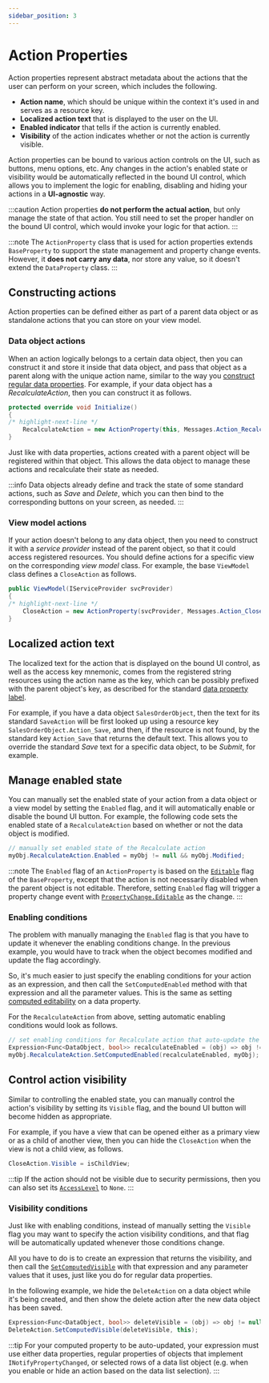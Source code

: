 ```yaml
---
sidebar_position: 3
---
```


# Action Properties

Action properties represent abstract metadata about the actions that the user can perform on your screen, which includes the following.
- **Action name**, which should be unique within the context it's used in and serves as a resource key.
- **Localized action text** that is displayed to the user on the UI.
- **Enabled indicator** that tells if the action is currently enabled.
- **Visibility** of the action indicates whether or not the action is currently visible.

Action properties can be bound to various action controls on the UI, such as buttons, menu options, etc. Any changes in the action's enabled state or visibility would be automatically reflected in the bound UI control, which allows you to implement the logic for enabling, disabling and hiding your actions in a **UI-agnostic** way.

:::caution
Action properties **do not perform the actual action**, but only manage the state of that action. You still need to set the proper handler on the bound UI control, which would invoke your logic for that action.
:::

:::note
The `ActionProperty` class that is used for action properties extends `BaseProperty` to support the state management and property change events. However, it **does not carry any data**, nor store any value, so it doesn't extend the `DataProperty` class.
:::

## Constructing actions

Action properties can be defined either as part of a parent data object or as standalone actions that you can store on your view model.

### Data object actions

When an action logically belongs to a certain data object, then you can construct it and store it inside that data object, and pass that object as a parent along with the unique action name, similar to the way you [construct regular data properties](base#initialization-and-description). For example, if your data object has a *RecalculateAction*, then you can construct it as follows.

```cs title="MyDataObject.cs"
protected override void Initialize()
{
/* highlight-next-line */
    RecalculateAction = new ActionProperty(this, Messages.Action_Recalculate);
}
```

Just like with data properties, actions created with a parent object will be registered within that object. This allows the data object to manage these actions and recalculate their state as needed.

:::info
Data objects already define and track the state of some standard actions, such as *Save* and *Delete*, which you can then bind to the corresponding buttons on your screen, as needed.
:::

### View model actions

If your action doesn't belong to any data object, then you need to construct it with a *service provider* instead of the parent object, so that it could access registered resources. You should define actions for a specific view on the corresponding *view model* class. For example, the base `ViewModel` class defines a `CloseAction` as follows.

```cs
public ViewModel(IServiceProvider svcProvider)
{
/* highlight-next-line */
    CloseAction = new ActionProperty(svcProvider, Messages.Action_Close);
}
```

## Localized action text

The localized text for the action that is displayed on the bound UI control, as well as the access key mnemonic, comes from the registered string resources using the action name as the key, which can be possibly prefixed with the parent object's key, as described for the standard [data property label](base#property-label).

For example, if you have a data object `SalesOrderObject`, then the text for its standard `SaveAction` will be first looked up using a resource key `SalesOrderObject.Action_Save`, and then, if the resource is not found, by the standard key `Action_Save` that returns the default text. This allows you to override the standard *Save* text for a specific data object, to be *Submit*, for example.

## Manage enabled state

You can manually set the enabled state of your action from a data object or a view model by setting the `Enabled` flag, and it will automatically enable or disable the bound UI button. For example, the following code sets the enabled state of a `RecalculateAction` based on whether or not the data object is modified.

```cs
// manually set enabled state of the Recalculate action
myObj.RecalculateAction.Enabled = myObj != null && myObj.Modified;
```

:::note
The `Enabled` flag of an `ActionProperty` is based on the [`Editable`](base#property-editability) flag of the `BaseProperty`, except that the action is not necessarily disabled when the parent object is not editable. Therefore, setting `Enabled` flag will trigger a property change event with [`PropertyChange.Editable`](base#property-changes) as the change.
:::

### Enabling conditions

The problem with manually managing the `Enabled` flag is that you have to update it whenever the enabling conditions change. In the previous example, you would have to track when the object becomes modified and update the flag accordingly.

So, it's much easier to just specify the enabling conditions for your action as an expression, and then call the `SetComputedEnabled` method with that expression and all the parameter values. This is the same as setting [computed editability](base#computed-editability) on a data property.

For the `RecalculateAction` from above, setting automatic enabling conditions would look as follows.

```cs
// set enabling conditions for Recalculate action that auto-update the enabled state
Expression<Func<DataObject, bool>> recalculateEnabled = (obj) => obj != null && obj.Modified;
myObj.RecalculateAction.SetComputedEnabled(recalculateEnabled, myObj);
```

## Control action visibility

Similar to controlling the enabled state, you can manually control the action's visibility by setting its `Visible` flag, and the bound UI button will become hidden as appropriate.

For example, if you have a view that can be opened either as a primary view or as a child of another view, then you can hide the `CloseAction` when the view is not a child view, as follows.

```cs
CloseAction.Visible = isChildView;
```

:::tip
If the action should not be visible due to security permissions, then you can also set its [`AccessLevel`](base#access) to `None`.
:::

### Visibility conditions

Just like with enabling conditions, instead of manually setting the `Visible` flag you may want to specify the action visibility conditions, and that flag will be automatically updated whenever those conditions change.

All you have to do is to create an expression that returns the visibility, and then call the [`SetComputedVisible`](base#computed-visibility) with that expression and any parameter values that it uses, just like you do for regular data properties.

In the following example, we hide the `DeleteAction` on a data object while it's being created, and then show the delete action after the new data object has been saved.

```cs
Expression<Func<DataObject, bool>> deleteVisible = (obj) => obj != null && !obj.IsNew;
DeleteAction.SetComputedVisible(deleteVisible, this);
```

:::tip
For your computed property to be auto-updated, your expression must use either data properties, regular properties of objects that implement `INotifyPropertyChanged`, or selected rows of a data list object (e.g. when you enable or hide an action based on the data list selection).
:::